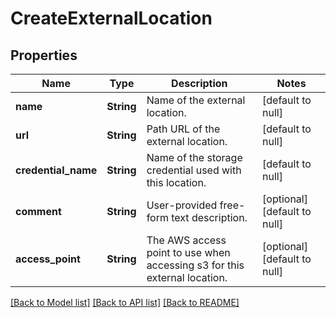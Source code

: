 # CreateExternalLocation
## Properties

| Name | Type | Description | Notes |
|------------ | ------------- | ------------- | -------------|
| **name** | **String** | Name of the external location. | [default to null] |
| **url** | **String** | Path URL of the external location. | [default to null] |
| **credential\_name** | **String** | Name of the storage credential used with this location. | [default to null] |
| **comment** | **String** | User-provided free-form text description. | [optional] [default to null] |
| **access\_point** | **String** | The AWS access point to use when accessing s3 for this external location. | [optional] [default to null] |

[[Back to Model list]](../README.md#documentation-for-models) [[Back to API list]](../README.md#documentation-for-api-endpoints) [[Back to README]](../README.md)

